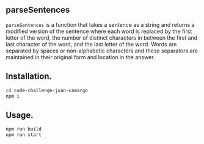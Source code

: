 ## parseSentences

`parseSentences` is a function that takes a sentence as a string and returns a modified version of the sentence where each word is replaced by the first letter of the word, the number of distinct characters in between the first and last character of the word, and the last letter of the word. Words are separated by spaces or non-alphabetic characters and these separators are maintained in their original form and location in the answer.

## Installation.

```sh
cd code-challenge-juan-camargo
npm i
```

## Usage.

```sh
npm run build
npm run start
```
